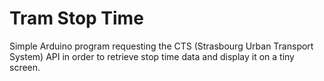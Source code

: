 # Tram Stop Time
Simple Arduino program requesting the CTS (Strasbourg Urban Transport System) API in order to retrieve stop time data and display it on a tiny screen.
